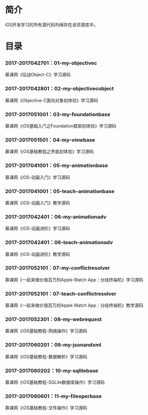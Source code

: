 # 简介 

iOS开发学习的所有源代码均保存在该资源库中。

# 目录 

### 2017-2017042701：01-my-objectivec<br>
慕课网《征战Object-C》学习源码

### 2017-2017042801：02-my-objectivecobject<br>
慕课网《Objective-C面向对象初体验》学习源码

### 2017-2017051001：03-my-foundationbase<br>
慕课网《iOS基础入门之Foundation框架初体验》学习源码

### 2017-2017051501：04-my-viewbase<br>
慕课网《iOS基础教程之界面初体验》学习源码

### 2017-2017041001：05-my-animationbase<br>
慕课网《iOS-动画入门》学习源码

### 2017-2017041001：05-teach-animationbase<br>
慕课网《iOS-动画入门》教学源码

### 2017-2017042401：06-my-animationadv<br>
慕课网《iOS-动画进阶》学习源码

### 2017-2017042401：06-teach-animationadv<br>
慕课网《iOS-动画进阶》教学源码

### 2017-2017052101：07-my-conflictresolver<br>
慕课网《一起来做价值百万的Apple Watch App：分歧终端机》学习源码

### 2017-2017052101：07-teach-conflictresolver<br>
慕课网《一起来做价值百万的Apple Watch App：分歧终端机》教学源码

### 2017-2017052301：08-my-webrequest<br>
慕课网《iOS基础教程-网络操作》学习源码

### 2017-2017060201：09-my-jsonandxml<br>
慕课网《iOS基础教程-数据解析》学习源码

### 2017-2017060202：10-my-sqlitebase<br>
慕课网《iOS基础教程-SQLite数据库操作》学习源码

### 2017-2017060601：11-my-fileoperbase<br>
慕课网《iOS基础教程-文件操作》学习源码






